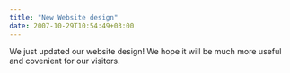 ```yaml
---
title: "New Website design"
date: 2007-10-29T10:54:49+03:00
---
```


We just updated our website design! We hope it will be much more useful and covenient for our visitors.
